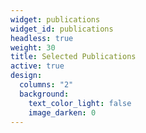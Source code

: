 ```yaml
---
widget: publications
widget_id: publications
headless: true
weight: 30
title: Selected Publications
active: true
design:
  columns: "2"
  background:
    text_color_light: false
    image_darken: 0
---
```

